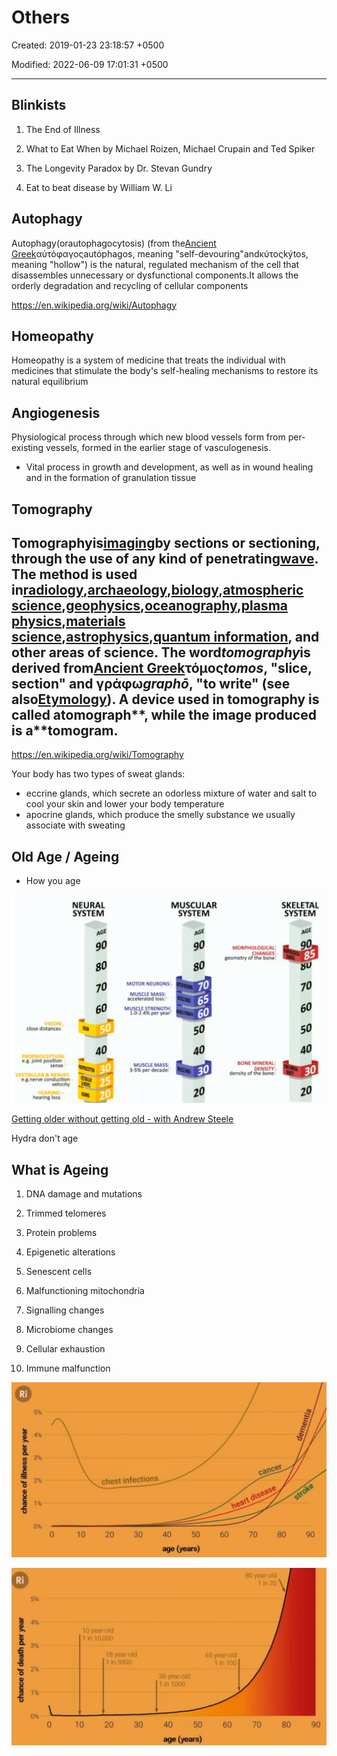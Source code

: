 # Others

Created: 2019-01-23 23:18:57 +0500

Modified: 2022-06-09 17:01:31 +0500

---

## Blinkists

1.  The End of Illness

2.  What to Eat When by Michael Roizen, Michael Crupain and Ted Spiker

3.  The Longevity Paradox by Dr. Stevan Gundry

4.  Eat to beat disease by William W. Li

## Autophagy

Autophagy(orautophagocytosis) (from the[Ancient Greek](https://en.wikipedia.org/wiki/Ancient_Greek)αὐτόφαγοςautóphagos, meaning "self-devouring"andκύτοςkýtos, meaning "hollow") is the natural, regulated mechanism of the cell that disassembles unnecessary or dysfunctional components.It allows the orderly degradation and recycling of cellular components

<https://en.wikipedia.org/wiki/Autophagy>

## Homeopathy

Homeopathy is a system of medicine that treats the individual with medicines that stimulate the body's self-healing mechanisms to restore its natural equilibrium

## Angiogenesis

Physiological process through which new blood vessels form from per-existing vessels, formed in the earlier stage of vasculogenesis.
-   Vital process in growth and development, as well as in wound healing and in the formation of granulation tissue

## Tomography

## Tomography**is[imaging](https://en.wikipedia.org/wiki/Image)by sections or sectioning, through the use of any kind of penetrating[wave](https://en.wikipedia.org/wiki/Wave). The method is used in[radiology](https://en.wikipedia.org/wiki/Radiology),[archaeology](https://en.wikipedia.org/wiki/Archaeology),[biology](https://en.wikipedia.org/wiki/Biology),[atmospheric science](https://en.wikipedia.org/wiki/Atmospheric_science),[geophysics](https://en.wikipedia.org/wiki/Geophysics),[oceanography](https://en.wikipedia.org/wiki/Oceanography),[plasma physics](https://en.wikipedia.org/wiki/Plasma_physics),[materials science](https://en.wikipedia.org/wiki/Materials_science),[astrophysics](https://en.wikipedia.org/wiki/Astrophysics),[quantum information](https://en.wikipedia.org/wiki/Quantum_information), and other areas of science. The word*tomography*is derived from[Ancient Greek](https://en.wikipedia.org/wiki/Ancient_Greek)τόμος*tomos*, "slice, section" and γράφω*graphō*, "to write" (see also[Etymology](https://en.wikipedia.org/wiki/Etymology)). A device used in tomography is called a**tomograph**, while the image produced is a**tomogram.

<https://en.wikipedia.org/wiki/Tomography>

Your body has two types of sweat glands:
-   eccrine glands, which secrete an odorless mixture of water and salt to cool your skin and lower your body temperature
-   apocrine glands, which produce the smelly substance we usually associate with sweating

## Old Age / Ageing
-   How you age

![image](media/Others-image1.png)

[Getting older without getting old - with Andrew Steele](https://www.youtube.com/watch?v=fX9P1xuIJGg)

Hydra don't age

## What is Ageing

1.  DNA damage and mutations

2.  Trimmed telomeres

3.  Protein problems

4.  Epigenetic alterations

5.  Senescent cells

6.  Malfunctioning mitochondria

7.  Signalling changes

8.  Microbiome changes

9.  Cellular exhaustion

10. Immune malfunction

![image](media/Others-image2.jpeg)

![image](media/Others-image3.jpeg)

